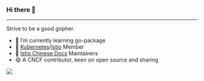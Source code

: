 ### Hi there 👋
---
Strive to be a good gopher.

- 🌱 I’m currently learning go-package
- 👯 [Kubernetes](https://github.com/kubernetes/kubernetes)/[Istio](https://github.com/istio/istio) Member
- 🤔 [Istio Chinese Docs](https://preliminary.istio.io/latest/zh) Maintainers
- 😄 A CNCF contributor, keen on open source and sharing

![](https://github-readme-stats.vercel.app/api?username=yuxiaobo96&theme=dark)
